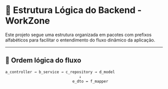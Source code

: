 # 📁 Estrutura Lógica do Backend - WorkZone

Este projeto segue uma estrutura organizada em pacotes com prefixos alfabéticos para facilitar o entendimento do fluxo dinâmico da aplicação.

---

## 🔁 Ordem lógica do fluxo

```txt
a_controller → b_service → c_repository → d_model
                                 ↓
                              e_dto ↔ f_mapper
